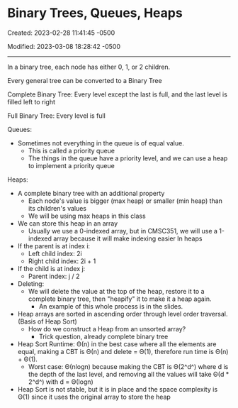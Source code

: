 # Binary Trees, Queues, Heaps

Created: 2023-02-28 11:41:45 -0500

Modified: 2023-03-08 18:28:42 -0500

---

In a binary tree, each node has either 0, 1, or 2 children.

Every general tree can be converted to a Binary Tree

Complete Binary Tree: Every level except the last is full, and the last level is filled left to right

Full Binary Tree: Every level is full

Queues:

- Sometimes not everything in the queue is of equal value.
  - This is called a priority queue
  - The things in the queue have a priority level, and we can use a heap to implement a priority queue

Heaps:

- A complete binary tree with an additional property
  - Each node's value is bigger (max heap) or smaller (min heap) than its children's values
  - We will be using max heaps in this class
- We can store this heap in an array
  - Usually we use a 0-indexed array, but in CMSC351, we will use a 1-indexed array because it will make indexing easier In heaps
- If the parent is at index i:
  - Left child index: 2i
  - Right child index: 2i + 1
- If the child is at index j:
  - Parent index: j / 2
- Deleting:
  - We will delete the value at the top of the heap, restore it to a complete binary tree, then "heapify" it to make it a heap again.
    - An example of this whole process is in the slides.
- Heap arrays are sorted in ascending order through level order traversal. (Basis of Heap Sort)
  - How do we construct a Heap from an unsorted array?
    - Trick question, already complete binary tree
- Heap Sort Runtime: Θ(n) in the best case where all the elements are equal, making a CBT is Θ(n) and delete = Θ(1), therefore run time is Θ(n) + Θ(1).
  - Worst case: Θ(nlogn) because making the CBT is Θ(2^d^) where d is the depth of the last level, and removing all the values will take Θ(d * 2^d^) with d = Θ(logn)
- Heap Sort is not stable, but it is in place and the space complexity is Θ(1) since it uses the original array to store the heap
